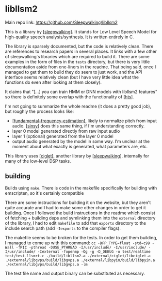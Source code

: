 # libllsm2

Main repo link: <https://github.com/Sleepwalking/libllsm2>

This is a library by [[sleepwalking]].  It stands for Low Level Speech Model for high-quality speech analysis/synthesis.  It is written entirely in C.

The library is sparsely documented, but the code is relatively clean.  There are references to research papers in several places.  It links with a few other of sleepwalking's libraries which are required to build it.  There are some examples in the form of files in the `tests` directory, but there is very little documentation aside from one-liners in the readme.  That being said, once I managed to get them to build they do seem to just work, and the API interface seems relatively clean (but I have very little idea what the functions do even after looking at them closely).

It claims that "[...] you can train HMM or DNN models with libllsm2 features" so there is definitely some overlap with the functionality of [[hts]].

I'm not going to summarize the whole readme (it does a pretty good job), but roughly the process looks like:
* [[fundamental-frequency-estimation]], likely to normalize pitch from input audio.  [[sinsy]] does this same thing, if I'm understanding correctly.
* layer 0 model generated directly from raw input audio
* layer 1 (optional) generated from the layer 0 model
* output audio generated by the model in some way.  I'm unclear at the moment about what exactly is generated, what parameters are, etc.

This library uses [[ciglet]], another library by [[sleepwalking]], internally for many of the low-level DSP tasks.

## building

Builds using `make`.  There is code in the makefile specifically for building with emscripten, so it's certainly compatible

There are some instructions for building it on the website, but they aren't quite accurate and I had to make some other changes in order to get it building.  Once I followed the build instructions in the readme which consist of fetching + building deps and symlinking them into the `external` directory of the library, I had to edit `makefile` to add that `exports` directory to the include search path (add `-Iexports` to the compiler flags).

The makefile seems to be broken for the tests.  In order to get them building, I managed to come up with this command: `cc -DFP_TYPE=float -std=c99 -Wall -fPIC -pthread -DUSE_PTHREAD -I/usr/include/ -I/usr/include/ -I/usr/include/ -Iexternal -fopenmp -Og -g -D_DEBUG -o test/realtime test/test-llsmrt.c ./build/libllsm2.a ./external/ciglet/libciglet.a ./external/libgvps/build/libgvps.a ./external/libpyin/build/libpyin.a ./external/libgvps/build/libgvps.a -lm`

The test file name and output binary can be substituted as necessary.

[//begin]: # "Autogenerated link references for markdown compatibility"
[sleepwalking]: sleepwalking "sleepwalking"
[hts]: hts "HTS"
[fundamental-frequency-estimation]: fundamental-frequency-estimation "fundamental-frequency-estimation"
[sinsy]: sinsy "sinsy"
[ciglet]: ciglet "ciglet"
[//end]: # "Autogenerated link references"
